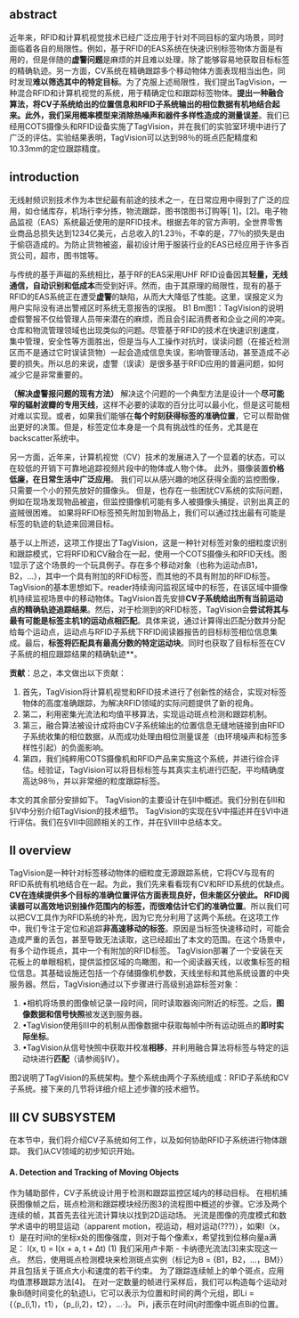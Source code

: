 ## abstract
近年来，RFID和计算机视觉技术已经广泛应用于针对不同目标的室内场景，同时面临着各自的局限性。例如，基于RFID的EAS系统在快速识别标签物体方面是有用的，但是伴随的**虚警问题**是麻烦的并且难以处理，除了能够容易地获取目标标签的精确轨迹。另一方面，CV系统在精确跟踪多个移动物体方面表现相当出色，同时发现**难以筛选其中的特定目标**。为了克服上述局限性，我们提出TagVision，一种混合RFID和计算机视觉的系统，用于精确定位和跟踪标签物体。**提出一种融合算法，将CV子系统给出的位置信息和RFID子系统输出的相位数据有机地结合起来。此外，我们采用概率模型来消除热噪声和器件多样性造成的测量误差**。我们已经用COTS摄像头和RFID设备实施了TagVision，并在我们的实验室环境中进行了广泛的评估。实验结果表明，TagVision可以达到98％的斑点匹配精度和10.33mm的定位跟踪精度。
## introduction
无线射频识别技术作为本世纪最有前途的技术之一，在日常应用中得到了广泛的应用，如仓储库存，机场行李分拣，物流跟踪，图书馆图书订购等[ 1]，[2]。电子物品监视（EAS）系统最近使用的是RFID技术。根据去年的官方声明，全世界零售业商品总损失达到1234亿美元，占总收入的1.23％，不幸的是，77％的损失是由于偷窃造成的。为防止货物被盗，最初设计用于服装行业的EAS已经应用于许多百货公司，超市，图书馆等。

与传统的基于声磁的系统相比，基于RF的EAS采用UHF RFID设备因其**轻量，无线通信，自动识别和低成本**而受到好评。然而，由于其原理的局限性，现有的基于RFID的EAS系统正在遭受**虚警**的缺陷，从而大大降低了性能。这里，误报定义为用户实际没有进出警戒区时系统无意报告的误报。 B1 Bm图1：TagVision的说明虚假警报不仅给管理人员带来潜在的麻烦，而且会引起消费者和企业之间的冲突。仓库和物流管理领域也出现类似的问题。尽管基于RFID的技术在快速识别速度，集中管理，安全性等方面胜出，但是当与人工操作对抗时，误读问题（在接近检测区而不是通过它时误读货物）一起会造成信息失误，影响管理活动，甚至造成不必要的损失。所以总的来说，虚警（误读）是很多基于RFID应用的普遍问题，如何减少它是非常重要的。

**（解决虚警报问题的现有方法）**
解决这个问题的一个典型方法是设计一个**尽可能窄的辐射波瓣的专用天线**，这样不必要的读取的百分比可以最小化，但是这可能相对难以实现。或者，如果我们能够在**每个时刻获得标签的准确位置**，它可以帮助做出更好的决策。但是，标签定位本身是一个具有挑战性的任务，尤其是在backscatter系统中。

另一方面，近年来，计算机视觉（CV）技术的发展进入了一个显着的状态，可以在较低的开销下可靠地追踪视频片段中的物体或人物个体。 此外，摄像装置**价格低廉，在日常生活中广泛应用**。 我们可以从感兴趣的地区获得全面的监控图像，只需要一个小的预先放好的摄像头。 但是，也存在一些困扰CV系统的实际问题，例如在现场发现物品被盗，但监控摄像机可能有多人被摄像头捕捉，识别出真正的盗贼很困难。 如果将RFID标签预先附加到物品上，我们可以通过找出最有可能是标签的轨迹的轨迹来回溯目标。

基于以上所述，这项工作提出了TagVision，这是一种针对标签对象的细粒度识别和跟踪模式，它将RFID和CV融合在一起，使用一个COTS摄像头和RFID天线。图1显示了这个场景的一个玩具例子。存在多个移动对象（也称为运动点B1，B2，...），其中一个具有附加的RFID标签，而其他的不具有附加的RFID标签。 TagVision的基本思想如下。reader持续询问监视区域中的标签，在该区域中摄像机持续监视场景中的移动物体。TagVision首先安排**CV子系统给出所有当前运动点的精确轨迹追踪结果**。然后，对于检测到的RFID标签，TagVision会**尝试将其与最有可能是标签主机1的运动点相匹配**。具体来说，通过计算得出匹配分数并分配给每个运动点，运动点与RFID子系统下RFID阅读器报告的目标标签相位信息集成。最后，**标签将匹配具有最高分数的特定运动块**。同时也获取了目标标签在CV子系统的相应跟踪结果的精确轨迹**。

**贡献**：总之，本文做出以下贡献：
1. 首先，TagVision将计算机视觉和RFID技术进行了创新性的结合，实现对标签物体的高度准确跟踪，为解决RFID领域的实际问题提供了新的视角。
2. 第二，利用密集光流法和均值平移算法，实现运动斑点检测和跟踪机制。
3. 第三，融合算法被设计成将由CV子系统输出的位置信息无缝地链接到由RFID子系统收集的相位数据，从而成功处理由相位测量误差（由环境噪声和标签多样性引起）的负面影响。
4. 第四，我们纯粹用COTS摄像机和RFID产品来实施这个系统，并进行综合评估。经验证，TagVision可以将目标标签与其真实主机进行匹配，平均精确度高达98％，并以非常细的粒度跟踪标签。

本文的其余部分安排如下。 TagVision的主要设计在§II中概述。我们分别在§III和§Ⅳ中分别介绍TagVision的技术细节。 TagVision的实现在§V中描述并在§VI中进行评估。我们在§VII中回顾相关的工作，并在§VIII中总结本文。
## II overview
TagVision是一种针对标签移动物体的细粒度无源跟踪系统，它将CV与现有的RFID系统有机地结合在一起。为此，我们先来看看现有CV和RFID系统的优缺点。**CV在连续提供多个目标的准确位置评估方面表现良好，但未能区分彼此。 RFID阅读器可以高效地识别操作范围内的标签，而很难估计它们的准确位置**。所以我们可以把CV工具作为RFID系统的补充，因为它充分利用了这两个系统。在这项工作中，我们专注于定位和追踪**非高速移动的标签**。原因是当标签快速移动时，可能会造成严重的丢包，甚至导致无法读取，这已经超出了本文的范围。在这个场景中，有多个动作斑点，其中一个有附加的RFID标签。 TagVision部署了一个安装在天花板上的单眼相机，提供监控区域的鸟瞰图，和一个阅读器天线，以收集标签的相位信息。其基础设施还包括一个存储摄像机参数，天线坐标和其他系统设置的中央服务器。然后，TagVision通过以下步骤进行高级别追踪标签对象：
1. •相机将场景的图像帧记录一段时间，同时读取器询问附近的标签。之后，**图像数据和信号快照**被发送到服务器。 
2. •TagVision使用§III中的机制从图像数据中获取每帧中所有运动斑点的**即时实际坐标**。 
3. •TagVision从信号快照中获取并校准**相移**，并利用融合算法将标签与特定的运动块进行**匹配**（请参阅§IV）。

图2说明了TagVision的系统架构。整个系统由两个子系统组成：RFID子系统和CV子系统。接下来的几节将详细介绍上述步骤的技术细节。

## III CV SUBSYSTEM
在本节中，我们将介绍CV子系统如何工作，以及如何协助RFID子系统进行物体跟踪。 我们从CV领域的初步知识开始。
#### A. Detection and Tracking of Moving Objects
作为辅助部件，CV子系统设计用于检测和跟踪监控区域内的移动目标。 在相机捕获图像帧之后，斑点检测和跟踪模块经历图3的流程图中概述的步骤。它涉及两个连续的帧，其首先去往光流计算块以找到2D运动场。 光流是图像的亮度模式和数学术语中的明显运动（apparent motion，视运动，相对运动(???)），如果I（x，t）是在时间t的坐标x处的图像强度，则对于每个像素x，希望找到位移向量a满足：
I(x, t) = I(x + a, t + ∆t) (1)
我们采用卢卡斯 - 卡纳德光流法[3]来实现这一点。 然后，使用斑点检测模块来检测斑点实例（标记为B = {B1，B2，...，BM}）并且包括关于斑点大小和速度的若干约束。 为了跟踪连续帧上的单个斑点，应用均值漂移跟踪方法[4]。 在对一定数量的帧进行采样后，我们可以构造每个运动对象Bi随时间变化的轨迹Li，它可以表示为位置和时间的两个元组，即Li = {（p_(i,1)，t1），（p_(i,2)，t2），...·}。 Pi，j表示在时间tj时图像中斑点Bi的位置。
